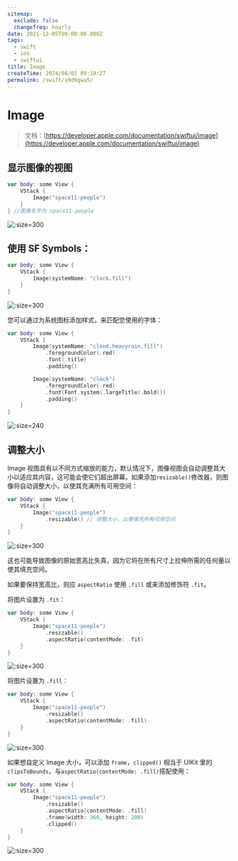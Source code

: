 ```yaml
---
sitemap:
  exclude: false
  changefreq: hourly
date: 2021-12-05T00:00:00.000Z
tags:
  - swift
  - ios
  - swiftui
title: Image
createTime: 2024/08/02 09:19:27
permalink: /swift/a9d9gwa5/
---
```


# Image

> 文档：[https://developer.apple.com/documentation/swiftui/image](https://developer.apple.com/documentation/swiftui/image)

## 显示图像的视图

```swift
var body: some View {
    VStack {
        Image("space11-people")
    }
} //图像名字为 space11-people
```

![](http://blog.oldbird.run/tuc/20210617210720.png ":size=300")

## 使用 SF Symbols：

```swift
var body: some View {
    VStack {
        Image(systemName: "clock.fill")
    }
}
```

![](http://blog.oldbird.run/tuc/20210617213409.png ":size=300")

您可以通过为系统图标添加样式，来匹配您使用的字体：

```swift
var body: some View {
    VStack {
        Image(systemName: "cloud.heavyrain.fill")
            .foregroundColor(.red)
            .font(.title)
            .padding()

        Image(systemName: "clock")
            .foregroundColor(.red)
            .font(Font.system(.largeTitle).bold())
            .padding()
    }
}
```

![](http://blog.oldbird.run/tuc/20210617213703.png ":size=240")

## 调整大小

Image 视图具有以不同方式缩放的能力，默认情况下，图像视图会自动调整其大小以适应其内容，这可能会使它们超出屏幕。如果添加`resizable()`修改器，则图像将自动调整大小，以使其充满所有可用空间：

```swift
var body: some View {
    VStack {
        Image("space11-people")
            .resizable() // 调整大小，以便填充所有可用空间
    }
}
```

![](http://blog.oldbird.run/tuc/20210617210951.png ":size=300")

这也可能导致图像的原始宽高比失真，因为它将在所有尺寸上拉伸所需的任何量以使其填充空间。

如果要保持宽高比，则应 `aspectRatio` 使用 `.fill` 或来添加修饰符 `.fit`。

将图片设置为 `.fit`：

```swift
var body: some View {
    VStack {
        Image("space11-people")
            .resizable()
            .aspectRatio(contentMode: .fit)
    }
}
```

![](http://blog.oldbird.run/tuc/20210617211431.png ":size=300")

将图片设置为 `.fill`：

```swift
var body: some View {
    VStack {
        Image("space11-people")
            .resizable()
            .aspectRatio(contentMode: .fill)
    }
}
```

![](http://blog.oldbird.run/tuc/20210617211719.png ":size=300")

如果想自定义 Image 大小，可以添加 `frame`，`clipped()` 相当于 UIKit 里的 `clipsToBounds`，与`aspectRatio(contentMode: .fill)`搭配使用：

```swift
var body: some View {
    VStack {
        Image("space11-people")
            .resizable()
            .aspectRatio(contentMode: .fill)
            .frame(width: 360, height: 200)
            .clipped()
    }
}
```

![](http://blog.oldbird.run/tuc/20210617212138.png ":size=300")

